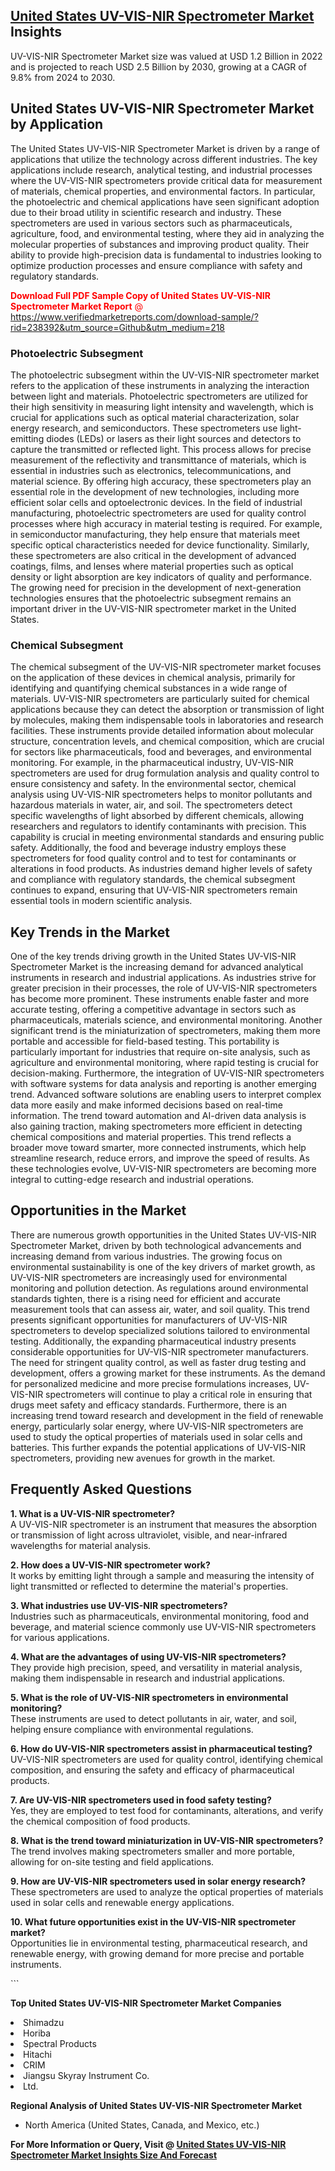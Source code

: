 <h2><a href="https://www.verifiedmarketreports.com/download-sample/?rid=238392&amp;utm_source=Github&amp;utm_medium=218" target="_blank">United States UV-VIS-NIR Spectrometer Market</a> Insights</h2><p>UV-VIS-NIR Spectrometer Market size was valued at USD 1.2 Billion in 2022 and is projected to reach USD 2.5 Billion by 2030, growing at a CAGR of 9.8% from 2024 to 2030.</p><p> <h2>United States UV-VIS-NIR Spectrometer Market by Application</h2> <p>The United States UV-VIS-NIR Spectrometer Market is driven by a range of applications that utilize the technology across different industries. The key applications include research, analytical testing, and industrial processes where the UV-VIS-NIR spectrometers provide critical data for measurement of materials, chemical properties, and environmental factors. In particular, the photoelectric and chemical applications have seen significant adoption due to their broad utility in scientific research and industry. These spectrometers are used in various sectors such as pharmaceuticals, agriculture, food, and environmental testing, where they aid in analyzing the molecular properties of substances and improving product quality. Their ability to provide high-precision data is fundamental to industries looking to optimize production processes and ensure compliance with safety and regulatory standards. <p><span class=""><span style="color: #ff0000;"><strong>Download Full PDF Sample Copy of United States UV-VIS-NIR Spectrometer Market Report</strong> @ </span><a href="https://www.verifiedmarketreports.com/download-sample/?rid=238392&amp;utm_source=Github&amp;utm_medium=218" target="_blank">https://www.verifiedmarketreports.com/download-sample/?rid=238392&amp;utm_source=Github&amp;utm_medium=218</a></span></p></p> <h3>Photoelectric Subsegment</h3> <p>The photoelectric subsegment within the UV-VIS-NIR spectrometer market refers to the application of these instruments in analyzing the interaction between light and materials. Photoelectric spectrometers are utilized for their high sensitivity in measuring light intensity and wavelength, which is crucial for applications such as optical material characterization, solar energy research, and semiconductors. These spectrometers use light-emitting diodes (LEDs) or lasers as their light sources and detectors to capture the transmitted or reflected light. This process allows for precise measurement of the reflectivity and transmittance of materials, which is essential in industries such as electronics, telecommunications, and material science. By offering high accuracy, these spectrometers play an essential role in the development of new technologies, including more efficient solar cells and optoelectronic devices. In the field of industrial manufacturing, photoelectric spectrometers are used for quality control processes where high accuracy in material testing is required. For example, in semiconductor manufacturing, they help ensure that materials meet specific optical characteristics needed for device functionality. Similarly, these spectrometers are also critical in the development of advanced coatings, films, and lenses where material properties such as optical density or light absorption are key indicators of quality and performance. The growing need for precision in the development of next-generation technologies ensures that the photoelectric subsegment remains an important driver in the UV-VIS-NIR spectrometer market in the United States.</p> <h3>Chemical Subsegment</h3> <p>The chemical subsegment of the UV-VIS-NIR spectrometer market focuses on the application of these devices in chemical analysis, primarily for identifying and quantifying chemical substances in a wide range of materials. UV-VIS-NIR spectrometers are particularly suited for chemical applications because they can detect the absorption or transmission of light by molecules, making them indispensable tools in laboratories and research facilities. These instruments provide detailed information about molecular structure, concentration levels, and chemical composition, which are crucial for sectors like pharmaceuticals, food and beverages, and environmental monitoring. For example, in the pharmaceutical industry, UV-VIS-NIR spectrometers are used for drug formulation analysis and quality control to ensure consistency and safety. In the environmental sector, chemical analysis using UV-VIS-NIR spectrometers helps to monitor pollutants and hazardous materials in water, air, and soil. The spectrometers detect specific wavelengths of light absorbed by different chemicals, allowing researchers and regulators to identify contaminants with precision. This capability is crucial in meeting environmental standards and ensuring public safety. Additionally, the food and beverage industry employs these spectrometers for food quality control and to test for contaminants or alterations in food products. As industries demand higher levels of safety and compliance with regulatory standards, the chemical subsegment continues to expand, ensuring that UV-VIS-NIR spectrometers remain essential tools in modern scientific analysis.</p> <h2>Key Trends in the Market</h2> <p>One of the key trends driving growth in the United States UV-VIS-NIR Spectrometer Market is the increasing demand for advanced analytical instruments in research and industrial applications. As industries strive for greater precision in their processes, the role of UV-VIS-NIR spectrometers has become more prominent. These instruments enable faster and more accurate testing, offering a competitive advantage in sectors such as pharmaceuticals, materials science, and environmental monitoring. Another significant trend is the miniaturization of spectrometers, making them more portable and accessible for field-based testing. This portability is particularly important for industries that require on-site analysis, such as agriculture and environmental monitoring, where rapid testing is crucial for decision-making. Furthermore, the integration of UV-VIS-NIR spectrometers with software systems for data analysis and reporting is another emerging trend. Advanced software solutions are enabling users to interpret complex data more easily and make informed decisions based on real-time information. The trend toward automation and AI-driven data analysis is also gaining traction, making spectrometers more efficient in detecting chemical compositions and material properties. This trend reflects a broader move toward smarter, more connected instruments, which help streamline research, reduce errors, and improve the speed of results. As these technologies evolve, UV-VIS-NIR spectrometers are becoming more integral to cutting-edge research and industrial operations.</p> <h2>Opportunities in the Market</h2> <p>There are numerous growth opportunities in the United States UV-VIS-NIR Spectrometer Market, driven by both technological advancements and increasing demand from various industries. The growing focus on environmental sustainability is one of the key drivers of market growth, as UV-VIS-NIR spectrometers are increasingly used for environmental monitoring and pollution detection. As regulations around environmental standards tighten, there is a rising need for efficient and accurate measurement tools that can assess air, water, and soil quality. This trend presents significant opportunities for manufacturers of UV-VIS-NIR spectrometers to develop specialized solutions tailored to environmental testing. Additionally, the expanding pharmaceutical industry presents considerable opportunities for UV-VIS-NIR spectrometer manufacturers. The need for stringent quality control, as well as faster drug testing and development, offers a growing market for these instruments. As the demand for personalized medicine and more precise formulations increases, UV-VIS-NIR spectrometers will continue to play a critical role in ensuring that drugs meet safety and efficacy standards. Furthermore, there is an increasing trend toward research and development in the field of renewable energy, particularly solar energy, where UV-VIS-NIR spectrometers are used to study the optical properties of materials used in solar cells and batteries. This further expands the potential applications of UV-VIS-NIR spectrometers, providing new avenues for growth in the market.</p> <h2>Frequently Asked Questions</h2> <p><strong>1. What is a UV-VIS-NIR spectrometer?</strong><br> A UV-VIS-NIR spectrometer is an instrument that measures the absorption or transmission of light across ultraviolet, visible, and near-infrared wavelengths for material analysis.</p> <p><strong>2. How does a UV-VIS-NIR spectrometer work?</strong><br> It works by emitting light through a sample and measuring the intensity of light transmitted or reflected to determine the material's properties.</p> <p><strong>3. What industries use UV-VIS-NIR spectrometers?</strong><br> Industries such as pharmaceuticals, environmental monitoring, food and beverage, and material science commonly use UV-VIS-NIR spectrometers for various applications.</p> <p><strong>4. What are the advantages of using UV-VIS-NIR spectrometers?</strong><br> They provide high precision, speed, and versatility in material analysis, making them indispensable in research and industrial applications.</p> <p><strong>5. What is the role of UV-VIS-NIR spectrometers in environmental monitoring?</strong><br> These instruments are used to detect pollutants in air, water, and soil, helping ensure compliance with environmental regulations.</p> <p><strong>6. How do UV-VIS-NIR spectrometers assist in pharmaceutical testing?</strong><br> UV-VIS-NIR spectrometers are used for quality control, identifying chemical composition, and ensuring the safety and efficacy of pharmaceutical products.</p> <p><strong>7. Are UV-VIS-NIR spectrometers used in food safety testing?</strong><br> Yes, they are employed to test food for contaminants, alterations, and verify the chemical composition of food products.</p> <p><strong>8. What is the trend toward miniaturization in UV-VIS-NIR spectrometers?</strong><br> The trend involves making spectrometers smaller and more portable, allowing for on-site testing and field applications.</p> <p><strong>9. How are UV-VIS-NIR spectrometers used in solar energy research?</strong><br> These spectrometers are used to analyze the optical properties of materials used in solar cells and renewable energy applications.</p> <p><strong>10. What future opportunities exist in the UV-VIS-NIR spectrometer market?</strong><br> Opportunities lie in environmental testing, pharmaceutical research, and renewable energy, with growing demand for more precise and portable instruments.</p> ```</p><p><strong>Top United States UV-VIS-NIR Spectrometer Market Companies</strong></p><div data-test-id=""><p><li>Shimadzu</li><li> Horiba</li><li> Spectral Products</li><li> Hitachi</li><li> CRIM</li><li> Jiangsu Skyray Instrument Co.</li><li> Ltd.</li></p><div><strong>Regional Analysis of&nbsp;United States UV-VIS-NIR Spectrometer Market</strong></div><ul><li dir="ltr"><p dir="ltr">North America&nbsp;(United States, Canada, and Mexico, etc.)</p></li></ul><p><strong>For More Information or Query, Visit @&nbsp;</strong><strong><a href="https://www.verifiedmarketreports.com/product/uv-vis-nir-spectrometer-market/?utm_source=Github&amp;utm_medium=218" target="_blank">United States UV-VIS-NIR Spectrometer Market Insights Size And Forecast</a></strong></p></div>

